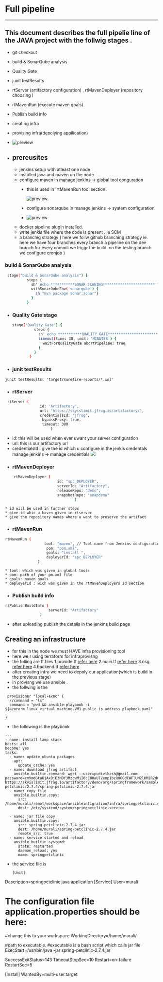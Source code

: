 # **Full pipeline**
---------------------

## **This document describes the full pipelie line of the JAVA project with the follwig stages .**
  * git checkout
  * build & SonarQube analysis
  * Quality Gate
  * junit testResults
  * rtServer (artifactory configuration) , rtMavenDeployer (repository choosing )
  * rtMavenRun (execute maven goals)
  * Publish build info
  * creating infra
  * provising infra(depolying appilication)
  * ![preview](img/1.png)

* ## prereusites 
   * jenkins setup with atleast one node
   * installed java and maven on the node
   * configure maven  in manage jenkins -> global tool conguration 
      * this is used in 'rtMavenRun tool section'. 
             
         ![preview](img/1.png).
      * configure sonarqube in manage jenkins -> system configuration
      * ![preview](img\.png)
    *  docker pipeline plugin installed. 
    * write jenkis file where the code is present . ie SCM
    * a branchig strategy ( here we follw github branching strategy ie. here we have four branches every branch a pipeline on the dev branch for every commit we triggr the build. on the testing branch we configure cronjob  )
 ###  build & SonarQube analysis
  ```bash
   stage("build & SonarQube analysis") {
            steps {
              sh' echo ***********SONAR SCANING************************'
              withSonarQubeEnv('sonarqube') {
                sh "mvn package sonar:sonar"}
              }
            }
  ```
* ###  Quality Gate stage
  ```bash
  stage("Quality Gate") {
            steps {
              sh' echo ***********QUALITY GATE************************'
              timeout(time: 30, unit: 'MINUTES') {
                waitForQualityGate abortPipeline: true
              }
            }
          }
  ```
*  ### junit testResults
  ```
  junit testResults: 'target/surefire-reports/*.xml'
  ```
*  ### rtServer 
  ```bash
   rtServer (
                  id: 'Artifactory',
                  url: "https://skyislimit.jfrog.io/artifactory/",
                  credentialsId: 'jfrog',
                   bypassProxy: true,
                   timeout: 300
                       )
  ```
   * id: this will be used when ever uwant your server configuration
   * url: this is our artifactory url 
   * credentialsId : give the id which u configure in the jenkis credentals
       manage jenkins -> manage credentials
        ![](img/4.png)
*  ### rtMavenDeployer
``` bash
    rtMavenDeployer (
                        id: "spc_DEPLOYER",
                        serverId: "Artifactory",
                        releaseRepo: "demo",
                        snapshotRepo: "snapdemo"
                                )
```
    * id will be used in further steps
    * give id whic u haven given in rtserver
    * give the repositery names where u want to preserve the artifact
*  ###  rtMavenRun
  ```bash
  rtMavenRun (
                    tool: "maven", // Tool name from Jenkins configuration
                     pom: "pom.xml",
                     goals: "install ",
                     deployerId: "spc_DEPLOYER"
                 )
  ```
    * tool: which was given in global tools
    * pom: path of your pm.xml file
    * goals: maven goals
    * deployerId : wich was given in the rtMavenDeployers id section
*  ### Publish build info
```bash 
rtPublishBuildInfo (
                    serverId: "Artifactory"
                )
```
 * after uploading publish the details in the jenkins build page
## Creating an infrastructure 
* for this in the node we must HAVE infra provisioning tool
* here we r using terraform for infraprovisng 
* the folling are tf files
      1.provide.tf [refer here](infra/provider.tf)
      2.main.tf [refer here](infra/main.tf)
      3.nsg [refer here](infra/nsg.tf)
      4.backend.tf [refer here](infra/backend.tf)
 * after creating infra we need to depoly our application(which is build in the previous stage)
 * in provisng we use ansible .
 * the follwing is the 
  ```
   provisioner "local-exec" {
    //command = "ls"
    command = "pwd && ansible-playbook -i ${azurerm_linux_virtual_machine.VM1.public_ip_address playbook.yaml"
      
  }
  ```

  * the following is the playbook
  ```
  ---
- name: install lamp stack
  hosts: all
  become: yes
  tasks:
    - name: update ubuntu packages
      apt:
        update_cache: yes 
    - name: download jfrog artifact
      ansible.builtin.command: wget --user=pudivikash@gmail.com   --password=cmVmdGtuOjAxOjE3MDY3MzcwMjI6cE00aUlVenp1bzROOGdCWFlUM2lHM2R2dmhz  https://skyislimit.jfrog.io/artifactory/demo/org/springframework/samples/spring-petclinic/2.7.4/spring-petclinic-2.7.4.jar
    - name: copy file
      ansible.builtin.copy:
        src: /home/murali/remot/workspace/ansibleintigration/infra/springpetclinic.service
        dest: /etc/systemd/system/springpetclinic.service
        
    - name: jar file copy
      ansible.builtin.copy:
        src: spring-petclinic-2.7.4.jar
        dest: /home/murali/spring-petclinic-2.7.4.jar
        remote_src: true
    - name: service started and reload
      ansible.builtin.systemd:
        state: restarted
        daemon_reload: yes
        name: springpetclinic
  ```   
* the service file is 
  ```
  [Unit]
Description=springpetclinic java application
[Service]
User=murali
# The configuration file application.properties should be here:

#change this to your workspace
WorkingDirectory=/home/murali/

#path to executable.
#executable is a bash script which calls jar file
ExecStart=/usr/bin/java -jar spring-petclinic-2.7.4.jar

SuccessExitStatus=143
TimeoutStopSec=10
Restart=on-failure
RestartSec=5

[Install]
WantedBy=multi-user.target
  ```